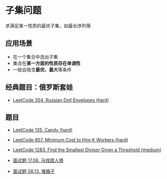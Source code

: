 # 子集问题

求满足某一性质的最优子集，如最长序列等

## 应用场景

- 在一个集合中选出子集
- 集合在**某一方面的性质存在单调性**
- 一般会隐含**最优、最大**等条件

## 经典题目：俄罗斯套娃

- [LeetCode 354. Russian Doll Envelopes (hard)](https://github.com/muyids/leetcode/blob/master/algorithms/301-400/354.russian-doll-envelopes.md)

## 题目

- [LeetCode 135. Candy (hard)](https://github.com/muyids/leetcode/blob/master/algorithms/101-200/135.candy.md)

- [LeetCode 857. Minimum Cost to Hire K Workers (hard)](https://github.com/muyids/leetcode/blob/master/algorithms/801-900/857.minimum-cost-to-hire-k-workers.md)

- [LeetCode 1283. Find the Smallest Divisor Given a Threshold (medium)](https://github.com/muyids/leetcode/blob/master/algorithms/1201-1300/1283.find-the-smallest-divisor-given-a-threshold.md)

- [面试题 17.08. 马戏团人塔](https://leetcode-cn.com/problems/circus-tower-lcci/)

- [面试题 08.13. 堆箱子](https://leetcode-cn.com/problems/pile-box-lcci/)